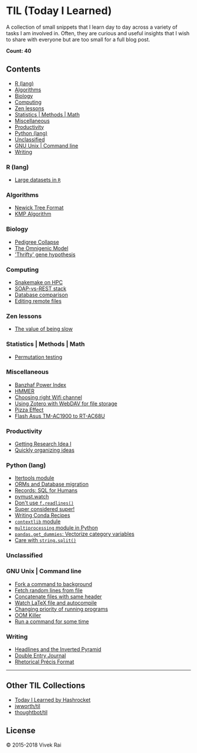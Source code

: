 # TIL (Today I Learned)

A collection of small snippets that I learn day to day across a variety of tasks
I am involved in. Often, they are curious and useful insights that I wish to
share with everyone but are too small for a full blog post.

**Count: 40**

## Contents
* [R (lang)](#r-(lang))
* [Algorithms](#algorithms)
* [Biology](#biology)
* [Computing](#computing)
* [Zen lessons](#zen-lessons)
* [Statistics | Methods | Math](#statistics--methods--math)
* [Miscellaneous](#miscellaneous)
* [Productivity](#productivity)
* [Python (lang)](#python-(lang))
* [Unclassified](#unclassified)
* [GNU Unix | Command line](#gnu-unix--command-line)
* [Writing](#writing)

### R (lang)
* [Large datasets in `R`](./R/r-large-data.md)

### Algorithms
* [Newick Tree Format](./algorithms/newick-tree-format.md)
* [KMP Algorithm](./algorithms/kmp-matcher.md)

### Biology
* [Pedigree Collapse](./biology/pedigree-collapse.md)
* [The Omnigenic Model](./biology/the-omnigenic-model.md)
* ['Thrifty' gene hypothesis](./biology/'thrifty'-gene-hypothesis.md)

### Computing
* [Snakemake on HPC](./computing/snakemake-on-hpc.md)
* [SOAP-vs-REST stack](./computing/SOAP-vs-REST.md)
* [Database comparison](./computing/databases.md)
* [Editing remote files](./computing/editing-remote-file.md)

### Zen lessons
* [The value of being slow](./lessons/the-value-of-being-slow.md)

### Statistics | Methods | Math
* [Permutation testing](./math/permutation-testing.md)

### Miscellaneous
* [Banzhaf Power Index](./misc/banzhaf-index.md)
* [HMMER](./misc/hmmer.md)
* [Choosing right Wifi channel](./misc/choosing-wifi-channel.md)
* [Using Zotero with WebDAV for file storage](./misc/zotero-webdav-setup.md)
* [Pizza Effect](./misc/pizza-effect.md)
* [Flash Asus TM-AC1900 to RT-AC68U](https://gist.github.com/raivivek/09b515420735a259091fc9e20d55dcb2)

### Productivity
* [Getting Research Idea I](./productivity/getting-research-idea-i.md)
* [Quickly organizing ideas](./productivity/quickly-organizing-ideas.md)

### Python (lang)
* [Itertools module](./python/itertools-module.md)
* [ORMs and Database migration](./python/sql-orm.md)
* [Records: SQL for Humans](./python/records-sql.md)
* [pymust.watch](./python/pymust-watch.md)
* [Don't use `f.readlines()`](./python/dont-use-readlines.md)
* [Super considered super!](./python/super-talk.md)
* [Writing Conda Recipes](./python/conda-recipes.md)
* [`contextlib` module](./python/contextlib-with.md)
* [`multiprocessing` module in Python](./python/optimize-pandas-mp.md)
* [`pandas.get_dummies`: Vectorize category variables](./python/pandas-get-dummies.md)
* [Care with `string.split()`](./python/care-with-`string.split()`.md)

### Unclassified

### GNU Unix | Command line
* [Fork a command to background](./unix/fork-to-bg.md)
* [Fetch random lines from file](./unix/random-lines.md)
* [Concatenate files with same header](./unix/concatenate-files-with-same-header.md)
* [Watch LaTeX file and autocompile](./unix/watch-compile-latex.md)
* [Changing priority of running programs](./unix/ionicing-programs.md)
* [OOM Killer](./unix/oom-killer.md)
* [Run a command for some time](./unix/timeout.md)

### Writing
* [Headlines and the Inverted Pyramid](./writing/inverted-pyramid.md)
* [Double Entry Journal](./writing/double-entry-journal.md)
* [Rhetorical Précis Format](./writing/rhetorical-precis-format.md)

---

## Other TIL Collections

* [Today I Learned by Hashrocket](https://til.hashrocket.com)
* [jwworth/til](https://github.com/jwworth/til)
* [thoughtbot/til](https://github.com/thoughtbot/til)

## License

© 2015-2018 Vivek Rai
